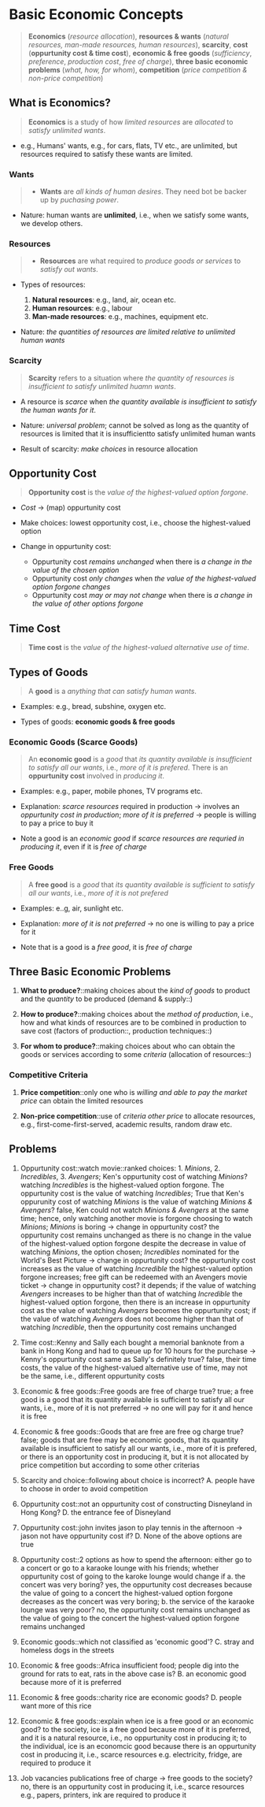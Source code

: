 # Basic Economic Concepts

> **Economics** (*resource allocation*), **resources & wants** (*natural resources, man-made resources, human resources*), **scarcity**, **cost** (**oppurtunity cost & time cost**), **economic & free goods** (*sufficiency*, *preference*, *production cost*, *free of charge*), **three basic economic problems** (*what, how, for whom*), **competition** (*price competition & non-price competition*)

## What is Economics?

> **Economics** is a study of how *limited resources* are *allocated* to *satisfy unlimited wants*.

- e.g., Humans' wants, e.g., for cars, flats, TV etc., are unlimited, but resources required to satisfy these wants are limited.

### Wants

> - **Wants** are *all kinds of human desires*. They need bot be backer up by *puchasing power*.

- Nature: human wants are **unlimited**, i.e., when we satisfy some wants, we develop others.

### Resources

> - **Resources** are what required to *produce goods or services* to *satisfy out wants*.

- Types of resources:
  1. **Natural resources**: e.g., land, air, ocean etc.
  2. **Human resources**: e.g., labour
  3. **Man-made resources**: e.g., machines, equipment etc.

- Nature: *the quantities of resources are limited relative to unlimited human wants*

### Scarcity

> **Scarcity** refers to a situation where *the quantity of resources is insufficient to satisfy unlimited huamn wants*.

- A resource is *scarce* when *the quantity available is insufficient to satisfy the human wants for it*.

- Nature: *universal problem*; cannot be solved as long as the quantity of resources is limited that it is insufficientto satisfy unlimited human wants

- Result of scarcity: *make choices* in resource allocation

## Opportunity Cost

> **Opportunity cost** is the *value of the highest-valued option forgone*.

- *Cost* -> (map) oppurtunity cost

- Make choices: lowest opportunity cost, i.e., choose the highest-valued option

- Change in oppurtunity cost:
  - Oppurtunity cost *remains unchanged* when there is *a change in the value of the chosen option*
  - Oppurtunity cost *only changes* when *the value of the highest-valued option forgone changes*
  - Oppurtunity cost *may or may not change* when there is *a change in the value of other options forgone*

## Time Cost

> **Time cost** is the *value of the highest-valued alternative use of time*.

## Types of Goods

> A **good** is a *anything that can satisfy human wants*.

- Examples: e.g., bread, subshine, oxygen etc.

- Types of goods: **economic goods & free goods**

### Economic Goods (Scarce Goods)

> An **economic good** is a *good* that *its quantity available is insufficient to satisfy all our wants*, i.e., *more of it is prefered*. There is an **oppurtunity cost** involved in *producing it*.

- Examples: e.g., paper, mobile phones, TV programs etc.

- Explanation: *scarce resources* required in production -> involves an *oppurtunity cost in production*; *more of it is preferred* -> people is willing to pay a price to buy it

- Note a good is an *economic good* if *scarce resources are requried in producing it*, even if it is *free of charge*

### Free Goods

> A **free good** is a *good* that *its quantity available is sufficient to satisfy all our wants*, i.e., *more of it is not prefered*

- Examples: e..g, air, sunlight etc.

- Explanation: *more of it is not preferred* -> no one is willing to pay a price for it

- Note that is a good is a *free good*, it is *free of charge*

## Three Basic Economic Problems

1. **What to produce?**::making choices about the *kind of goods* to product and the *quantity* to be produced (demand & supply::)

2. **How to produce?**::making choices about the *method of production*, i.e., how and what kinds of resources are to be combined in production to save cost (factors of production::, production techniques::)

3. **For whom to produce?**::making choices about who can obtain the goods or services according to some *criteria* (allocation of resources::)

### Competitive Criteria

1. **Price competition**::only one who is *willing and able to pay the market price* can obtain the limited resources

2. **Non-price competition**::use of *criteria other price* to allocate resources, e.g., first-come-first-served, academic results, random draw etc.

## Problems

1. Oppurtunity cost::watch movie::ranked choices: 1. *Minions*, 2. *Incredibles*, 3. *Avengers*; Ken's oppurtunity cost of watching *Minions*? watching *Incredibles* is the highest-valued option forgone. The oppurtunity cost is the value of watching *Incredibles*; True that Ken's oppurunity cost of watching *Minions* is the value of watching *Minions & Avengers*? false, Ken could not watch *Minions & Avengers* at the same time; hence, only watching another movie is forgone choosing to watch *Minions*; *Minions* is boring -> change in oppurtunity cost? the oppurtunity cost remains unchanged as there is no change in the value of the highest-valued option forgone despite the decrease in value of watching *Minions*, the option chosen; *Incredibles* nominated for the World's Best Picture -> change in oppurtunity cost? the oppurtunity cost increases as the value of watching *Incredible* the highest-valued option forgone increases; free gift can be redeemed with an Avengers movie ticket -> change in oppurtunity cost? it depends; if the value of watching *Avengers* increases to be higher than that of watching *Incredible* the highest-valued option forgone, then there is an increase in oppurtunity cost as the value of watching *Avengers* becomes the oppurtunity cost; if the value of watching *Avengers* does not become higher than that of watching *Incredible*, then the oppurtunity cost remains unchanged

2. Time cost::Kenny and Sally each bought a memorial banknote from a bank in Hong Kong and had to queue up for 10 hours for the purchase -> Kenny's oppurtunity cost same as Sally's definitely true? false, their time costs, the value of the highest-valued alternative use of time, may not be the same, i.e., different oppurtunity costs

3. Economic & free goods::Free goods are free of charge true? true; a free good is a good that its quantity available is sufficient to satisfy all our wants, i.e., more of it is not preferred -> no one will pay for it and hence it is free

4. Economic & free goods::Goods that are free are free og charge true? false; goods that are free may be economic goods, that its quantity available is insufficient to satisfy all our wants, i.e., more of it is prefered, or there is an opportunity cost in producing it, but it is not allocated by price competition but according to some other criterias

5. Scarcity and choice::following about choice is incorrect? A. people have to choose in order to avoid competition

6. Oppurtunity cost::not an oppurtunity cost of constructing Disneyland in Hong Kong? D. the entrance fee of Disneyland

7. Oppurtunity cost::john invites jason to play tennis in the afternoon -> jason not have oppurtunity cost if? D. None of the above options are true

8. Oppurtunity cost::2 options as how to spend the afternoon: either go to a concert or go to a karaoke lounge with his friends; whether oppurtunity cost of going to the karoke lounge would change if a. the concert was very boring? yes, the oppurtunity cost decreases because the value of going to a concert the highest-valued option forgone decreases as the concert was very boring; b. the service of the karaoke lounge was very poor? no, the oppurtunity cost remains unchanged as the value of going to the concert the highest-valued option forgone remains unchanged

9. Economic goods::which not classified as 'economic good'? C. stray and homeless dogs in the streets

10. Economic & free goods::Africa insufficient food; people dig into the ground for rats to eat, rats in the above case is? B. an economic good because more of it is preferred

11. Economic & free goods::charity rice are economic goods? D. people want more of this rice

12. Economic & free goods::explain when ice is a free good or an economic good? to the society, ice is a free good because more of it is preferred, and it is a natural resource, i.e., no oppurtunity cost in producing it; to the individual, ice is an economcic good because there is an oppurtunity cost in producing it, i.e., scarce resources e.g. electricity, fridge, are required to produce it

13. Job vacancies publications free of charge -> free goods to the society? no, there is an oppurtunity cost in producing it, i.e., scarce resources e.g., papers, printers, ink are required to produce it
